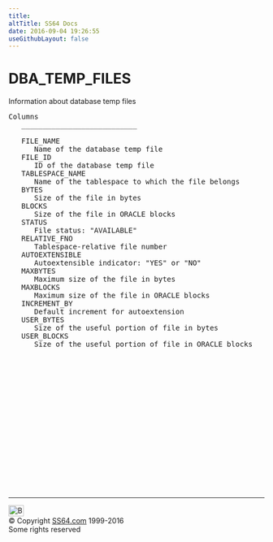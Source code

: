 ```yaml
---
title:
altTitle: SS64 Docs
date: 2016-09-04 19:26:55
useGithubLayout: false
---
```

<!-- #BeginLibraryItem "/Library/head_orad.lbi" --><!-- #EndLibraryItem --><h1>DBA_TEMP_FILES </h1><p> Information about database temp files </p> 
 
<pre>Columns
   ___________________________
 
   FILE_NAME
      Name of the database temp file
   FILE_ID
      ID of the database temp file
   TABLESPACE_NAME
      Name of the tablespace to which the file belongs
   BYTES
      Size of the file in bytes
   BLOCKS
      Size of the file in ORACLE blocks
   STATUS
      File status: "AVAILABLE"
   RELATIVE_FNO
      Tablespace-relative file number
   AUTOEXTENSIBLE
      Autoextensible indicator: "YES" or "NO"
   MAXBYTES
      Maximum size of the file in bytes
   MAXBLOCKS
      Maximum size of the file in ORACLE blocks
   INCREMENT_BY
      Default increment for autoextension
   USER_BYTES
      Size of the useful portion of file in bytes
   USER_BLOCKS
      Size of the useful portion of file in ORACLE blocks

</pre><!-- #BeginLibraryItem "/Library/foot_orad.lbi" --><p>
<!-- oracle-footer -->
<ins class="adsbygoogle" style="display:inline-block;width:300px;height:250px" data-ad-client="ca-pub-6140977852749469" data-ad-slot="4275490898"></ins>
<script>
(adsbygoogle = window.adsbygoogle || []).push({});
</script></p>
<hr>
<div id="bl" class="footer"><a href="DBA_TEMP_FILES.html#"><img src="../images/top.png" width="30" height="22" alt="Back to the Top"></a></div>
<div id="br" class="footer, tagline">© Copyright <a href="../index.html">SS64.com</a> 1999-2016<br>
Some rights reserved</div>
<!-- #EndLibraryItem -->

